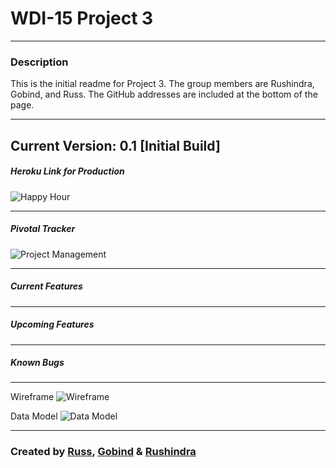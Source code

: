 # WDI-15 Project 3
---
### Description
This is the initial readme for Project 3. The group members are Rushindra, Gobind, and Russ. The GitHub addresses are included at the bottom of the page.

---
Current Version: 0.1 [Initial Build]
---

##### Heroku Link for Production

![Happy Hour](http://wdi-15-project03.herokuapp.com)

---
##### Pivotal Tracker
![Project Management](https://www.pivotaltracker.com/n/projects/1333354)

---
##### Current Features

---
##### Upcoming Features
---
##### Known Bugs
---
Wireframe
![Wireframe](#)

Data Model
![Data Model](#)

---
### Created by  [Russ](https://github.com/russkd), [Gobind](https://github.com/gotandon) & [Rushindra](https://github.com/rushindra)
